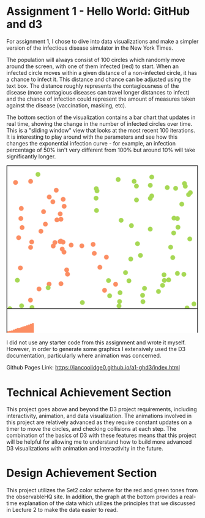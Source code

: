 Assignment 1 - Hello World: GitHub and d3  
===

For assignment 1, I chose to dive into data visualizations and make a simpler version of the infectious disease simulator in the New York Times. 

The population will always consist of 100 circles which randomly move around the screen, with one of them infected (red) to start. When an infected circle moves within a given distance of a non-infected circle, it has a chance to infect it. This distance and chance can be adjusted using the text box. The distance roughly represents the contagiousness of the disease (more contagious diseases can travel longer distances to infect) and the chance of infection could represent the amount of measures taken against the disease (vaccination, masking, etc).

The bottom section of the visualization contains a bar chart that updates in real time, showing the change in the number of infected circles over time. This is a "sliding window" view that looks at the most recent 100 iterations. It is interesting to play around with the parameters and see how this changes the exponential infection curve - for example, an infection percentage of 50% isn't very different from 100% but around 10% will take significantly longer.

![Screenshot](img.PNG)

I did not use any starter code from this assignment and wrote it myself. However, in order to generate some graphics I extensively used the D3 documentation, particularly where animation was concerned. 

Github Pages Link: https://iancoolidge0.github.io/a1-ghd3/index.html

Technical Achievement Section
=============================

This project goes above and beyond the D3 project requirements, including interactivity, animation, and data visualization. The animations involved in this project are relatively advanced as they require constant updates on a timer to move the circles, and checking collisions at each step. The combination of the basics of D3 with these features means that this project will be helpful for allowing me to understand how to build more advanced D3 visualizations with animation and interactivity in the future.

Design Achievement Section
==========================

This project utilizes the Set2 color scheme for the red and green tones from the observableHQ site. In addition, the graph at the bottom provides a real-time explanation of the data which utilizes the principles that we discussed in Lecture 2 to make the data easier to read.

